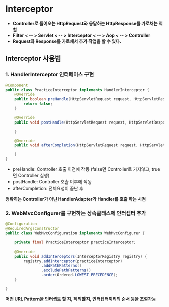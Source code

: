 # Interceptor

- **Controller로 들어오는 HttpRequest와 응답하는 HttpResponse를 가로채는 역할**
- **Filter < -- > Servlet < -- > Interceptor < -- > Aop < -- > Controller**
- **Request와 Response를 가로채서 추가 작업을 할 수 있다.**


## Interceptor 사용법
### 1. HandlerInterceptor 인터페이스 구현
```java
@Component
public class PracticeInterceptor implements HandlerInterceptor {
    @Override
    public boolean preHandle(HttpServletRequest request, HttpServletResponse response, Object handler) throws Exception {
        return false;
    }

    @Override
    public void postHandle(HttpServletRequest request, HttpServletResponse response, Object handler, ModelAndView modelAndView) throws Exception {

    }

    @Override
    public void afterCompletion(HttpServletRequest request, HttpServletResponse response, Object handler, Exception ex) throws Exception {

    }
}

```
- preHandle: Controller 호출 이전에 작동 (false면 Controller로 가지않고, true면 Controller 실행)
- postHandle: Controller 호출 이후에 작동
- afterCompletion: 전체요청이 끝난 후 

**정확히는 Controller가 아닌 HandlerAdapter가 Handler를 호출 하는 시점**

### 2. WebMvcConfigurer를 구현하는 상속클래스에 인터셉터 추가
```java
@Configuration
@RequiredArgsConstructor
public class WebMvcConfiguration implements WebMvcConfigurer {

    private final PracticeInterceptor practiceInterceptor;

    @Override
    public void addInterceptors(InterceptorRegistry registry) {
        registry.addInterceptor(practiceInterceptor)
                .addPathPatterns()
                .excludePathPatterns()
                .order(Ordered.LOWEST_PRECEDENCE);
    }

}
```
**어떤 URL Pattern을 인터셉트 할 지, 제외할지, 인터셉터끼리의 순서 등을 조절가능**
